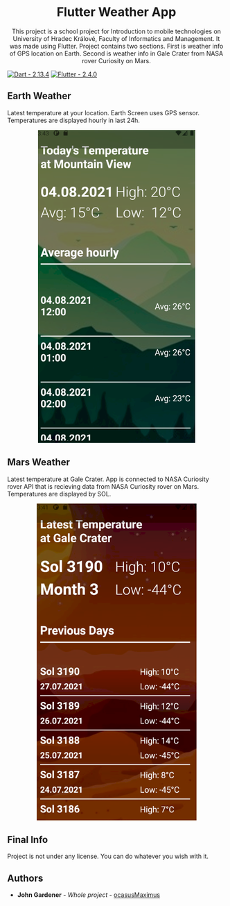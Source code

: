 <h1 align="center"> Flutter Weather App </h1>

<p align="center">This project is a school project for 
Introduction to mobile technologies on University of Hradec Králové, Faculty of Informatics and Management. It was made using Flutter. 
Project contains two sections. First is weather info of GPS location on Earth. Second is weather info in Gale Crater from NASA rover Curiosity on Mars.</p>

[![Dart  - 2.13.4](https://img.shields.io/badge/Dart_-2.13.4-blue?style=for-the-badge&logo=dart)](https://dart.dev/)
[![Flutter - 2.4.0](https://img.shields.io/badge/Flutter-2.4.0-blue?style=for-the-badge&logo=flutter)](https://flutter.dev/)

<h2> Earth Weather</h2>
<p> Latest temperature at your location. Earth Screen uses GPS sensor. Temperatures are displayed hourly in last 24h.</p>
<div style="text-align:center">
<img src="./assets/images/earth-weather-picture.PNG">
</div>

<h2>Mars Weather</h2>
<p> Latest temperature at Gale Crater. App is connected to NASA Curiosity rover API that is recieving data from NASA Curiosity rover on Mars. Temperatures are displayed by SOL.</p>
<div style="text-align:center">
<img src="./assets/images/mars-weather-picture.PNG">
</div>

<h2 >Final Info</h2>

Project is not under any license. You can do whatever you wish with it.


<h2>Authors</h2>

* **John Gardener** - *Whole project* - [ocasusMaximus](https://github.com/ocasusMaximus)
